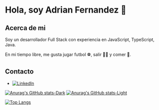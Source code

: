 # Hola, soy Adrian Fernandez 👋

## Acerca de mi

Soy un desarrollador Full Stack con experiencia en JavaScript, TypeScript, Java. 

En mi tiempo libre, me gusta jugar futbol ⚽️, salir 🚶‍♂️ y comer 🍔.

## Contacto

- [![LinkedIn](https://img.shields.io/badge/-LinkedIn-blue?style=flat-square&logo=Linkedin&logoColor=white&link=https://www.linkedin.com/in/adrian-fernandez-773a28188/)](https://www.linkedin.com/in/adrian-fernandez-773a28188/)


[![Anurag's GitHub stats-Dark](https://github-readme-stats.vercel.app/api?username=xtuu&show_icons=true&theme=dark#gh-dark-mode-only)](https://github.com/anuraghazra/github-readme-stats#gh-dark-mode-only)
[![Anurag's GitHub stats-Light](https://github-readme-stats.vercel.app/api?username=xtuu&show_icons=true&theme=default#gh-light-mode-only)](https://github.com/anuraghazra/github-readme-stats#gh-light-mode-only)

[![Top Langs](https://github-readme-stats.vercel.app/api/top-langs/?username=xtuu&layout=compact)](https://github.com/anuraghazra/github-readme-stats)
